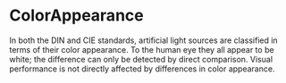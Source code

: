 ColorAppearance
===============

In both the DIN and CIE standards, artificial light sources are classified in terms of their color appearance. To the human eye they all appear to be white; the difference can only be detected by direct comparison. Visual performance is not directly affected by differences in color appearance.
